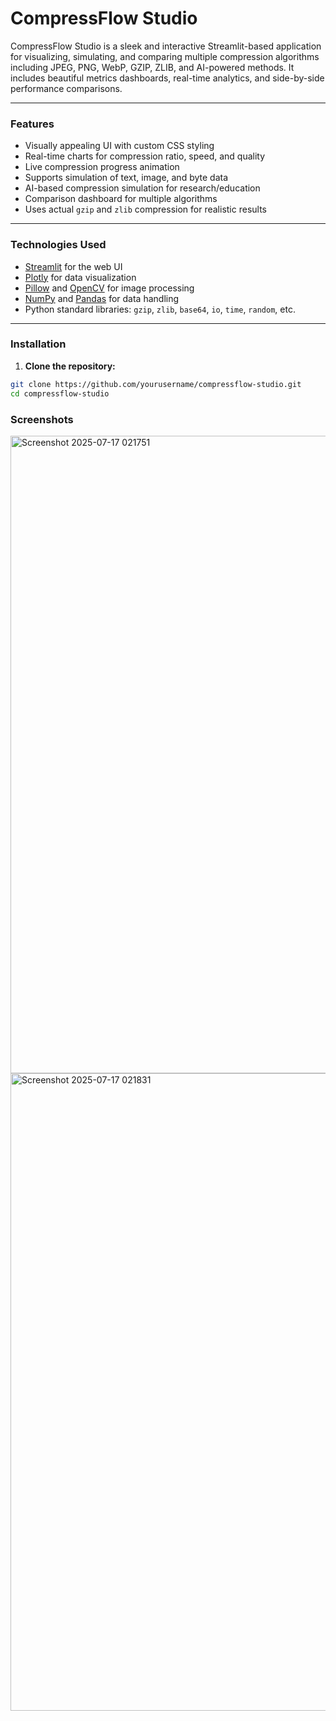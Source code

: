 #  CompressFlow Studio

CompressFlow Studio is a sleek and interactive Streamlit-based application for visualizing, simulating, and comparing multiple compression algorithms including JPEG, PNG, WebP, GZIP, ZLIB, and AI-powered methods. It includes beautiful metrics dashboards, real-time analytics, and side-by-side performance comparisons.

---

###  Features

-  Visually appealing UI with custom CSS styling
-  Real-time charts for compression ratio, speed, and quality
-  Live compression progress animation
-  Supports simulation of text, image, and byte data
-  AI-based compression simulation for research/education
-  Comparison dashboard for multiple algorithms
-  Uses actual `gzip` and `zlib` compression for realistic results

---

### Technologies Used

- [Streamlit](https://streamlit.io/) for the web UI
- [Plotly](https://plotly.com/python/) for data visualization
- [Pillow](https://pillow.readthedocs.io/) and [OpenCV](https://opencv.org/) for image processing
- [NumPy](https://numpy.org/) and [Pandas](https://pandas.pydata.org/) for data handling
- Python standard libraries: `gzip`, `zlib`, `base64`, `io`, `time`, `random`, etc.

---

###  Installation

1. **Clone the repository:**

```bash
git clone https://github.com/yourusername/compressflow-studio.git
cd compressflow-studio
```

###  Screenshots
<img width="1920" height="1020" alt="Screenshot 2025-07-17 021751" src="https://github.com/user-attachments/assets/e4ea078b-97ca-4dcd-b832-105fbcf752b7" />



<img width="1920" height="1020" alt="Screenshot 2025-07-17 021831" src="https://github.com/user-attachments/assets/49a6e80e-4bf2-4468-bf41-675ade0def9c" />
